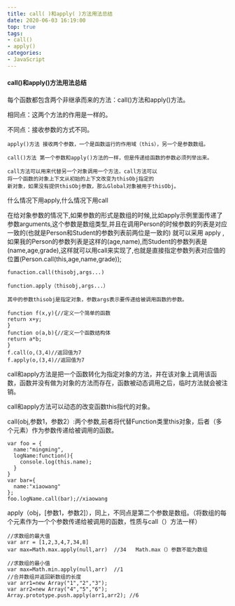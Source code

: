 ```yaml
---
title: call( )和apply( )方法用法总结
date: 2020-06-03 16:19:00
top: true
tags:
- call()
- apply()
categories:
- JavaScript
---
```

#### call()和apply()方法用法总结

每个函数都包含两个非继承而来的方法：call()方法和apply()方法。
<!--more-->
相同点：这两个方法的作用是一样的。

不同点：接收参数的方式不同。
```
apply()方法 接收两个参数，一个是函数运行的作用域（this），另一个是参数数组。

call()方法 第一个参数和apply()方法的一样，但是传递给函数的参数必须列举出来。

call方法可以用来代替另一个对象调用一个方法，call方法可以
将一个函数的对象上下文从初始的上下文改变为thisObj指定的
新对象，如果没有提供thisObj参数，那么Global对象被用于thisObj。
```
什么情况下用apply,什么情况下用call

在给对象参数的情况下,如果参数的形式是数组的时候,比如apply示例里面传递了参数arguments,这个参数是数组类型,并且在调用Person的时候参数的列表是对应一致的(也就是Person和Student的参数列表前两位是一致的) 就可以采用 apply , 如果我的Person的参数列表是这样的(age,name),而Student的参数列表是(name,age,grade),这样就可以用call来实现了,也就是直接指定参数列表对应值的位置(Person.call(this,age,name,grade));

```
funaction.call(thisobj,args...)

function.apply（thisobj,args...）

其中的参数thisobj是指定对象，参数args表示要传递给被调用函数的参数。
```
```
function f(x,y){//定义一个简单的函数
return x+y;
}
function o(a,b){//定义一个函数结构体
return a*b;
}
f.call(o,(3,4)//返回值为7
f.apply(o,(3,4)//返回值为7
```

call和apply方法是把一个函数转化为指定对象的方法，并在该对象上调用该函数，函数并没有做为对象的方法而存在，函数被动态调用之后，临时方法就会被注销。

call和apply方法可以动态的改变函数this指代的对象。

call(obj,参数1，参数2）:两个参数,前者将代替Function类里this对象，后者（多个元素）作为参数传递给被调用的函数。
```
var foo = {
  name:"mingming",
  logName:function(){
    console.log(this.name);
  }
}
var bar={
  name:"xiaowang"
};
foo.logName.call(bar);//xiaowang
```

apply（obj，[参数1，参数2]），同上，不同点是第二个参数是数组。（将数组的每个元素作为一个个参数传递给被调用的函数，性质与call（）方法一样）
```
//求数组的最大值
var arr = [1,2,3,4,7,34,8]     
var max=Math.max.apply(null,arr)  //34   Math.max（）参数不能为数组

//求数组的最小值
var max=Math.min.apply(null,arr)  //1   
//合并数组并返回新数组的长度
var arr1=new Array("1","2","3");
var arr2=new Array("4","5","6");
Array.prototype.push.apply(arr1,arr2); //6
```
